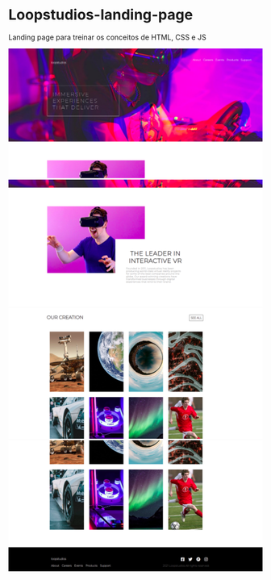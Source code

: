 # Loopstudios-landing-page

<p>Landing page para treinar os conceitos de HTML, CSS e JS</p>

<img src="src/img/git/cap1.png" alt="">
<img src="src/img/git/cap2.png" alt="">
<img src="src/img/git/cap3.png" alt="">
<img src="src/img/git/cap4.png" alt="">
